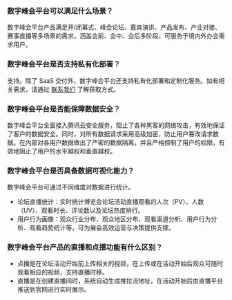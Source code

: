 ### 数字峰会平台可以满足什么场景？
数字峰会平台产品满足开/闭幕式、峰会论坛、嘉宾演讲、产品发布、产业对接、赛事直播等多场景的需求，涵盖会前、会中、会后多阶段，可服务于境内外办会需求用户。

### 数字峰会平台是否支持私有化部署？
支持。除了 SaaS 交付外，数字峰会平台还支持私有化部署和定制化服务。如有相关需求，请通过 [联系我们](https://cloud.tencent.com/act/event/connect-service) 了解获取方式。

### 数字峰会平台是否能保障数据安全？
数字峰会平台全面接入腾讯云安全服务，阻止了各种黑客的网络攻击，有效地保证了客户的数据安全。同时，对所有数据请求采用高级加密，防止用户篡改请求数据。在内部对各用户数据做出了严密的数据隔离，并且严格控制了用户的权限，有效地阻止了用户的水平越权和垂直越权。 

### 数字峰会平台是否具备数据可视化能力？
数字峰会平台可通过不同维度对数据进行统计。
- 论坛直播统计：实时统计博览会论坛活动直播观看的人次（PV）、人数（UV）、观看时长、评论数以及论坛热度排行。
- 用户行为画像：观众行业分布、观众地区分布、观看渠道分析、用户行为分析、观看趋势统计等，可为展会高效运营与决策提供支撑。

### 数字峰会平台产品的直播和点播功能有什么区别？
- 点播是在论坛活动开始前上传相关的视频，在上传或在活动开始后观众可随时观看相应的视频，支持直播时移。
- 直播是在创建直播间时，系统自动生成推拉流地址，在活动开始后由直播平台推送到官网进行实时展示。
